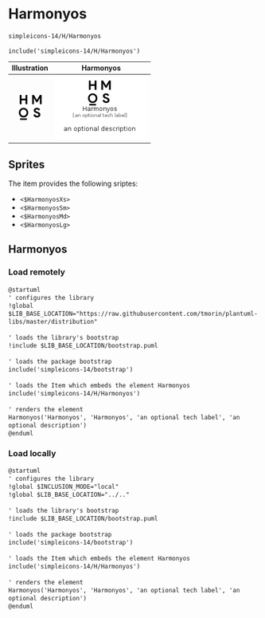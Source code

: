 # Harmonyos


```text
simpleicons-14/H/Harmonyos
```

```text
include('simpleicons-14/H/Harmonyos')
```



| Illustration | Harmonyos |
| :---: | :---: |
| ![illustration for Illustration](../../simpleicons-14/H/Harmonyos.png) | ![illustration for Harmonyos](../../simpleicons-14/H/Harmonyos.Local.png) |



## Sprites
The item provides the following sriptes:

- `<$HarmonyosXs>`
- `<$HarmonyosSm>`
- `<$HarmonyosMd>`
- `<$HarmonyosLg>`





## Harmonyos

### Load remotely
```plantuml
@startuml
' configures the library
!global $LIB_BASE_LOCATION="https://raw.githubusercontent.com/tmorin/plantuml-libs/master/distribution"

' loads the library's bootstrap
!include $LIB_BASE_LOCATION/bootstrap.puml

' loads the package bootstrap
include('simpleicons-14/bootstrap')

' loads the Item which embeds the element Harmonyos
include('simpleicons-14/H/Harmonyos')

' renders the element
Harmonyos('Harmonyos', 'Harmonyos', 'an optional tech label', 'an optional description')
@enduml
```

### Load locally
```plantuml
@startuml
' configures the library
!global $INCLUSION_MODE="local"
!global $LIB_BASE_LOCATION="../.."

' loads the library's bootstrap
!include $LIB_BASE_LOCATION/bootstrap.puml

' loads the package bootstrap
include('simpleicons-14/bootstrap')

' loads the Item which embeds the element Harmonyos
include('simpleicons-14/H/Harmonyos')

' renders the element
Harmonyos('Harmonyos', 'Harmonyos', 'an optional tech label', 'an optional description')
@enduml
```

